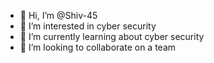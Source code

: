 - 👋 Hi, I’m @Shiv-45
- 👀 I’m interested in cyber security
- 🌱 I’m currently learning about cyber security 
- 💞️ I’m looking to collaborate on a team


<!---
Shiv-45/Shiv-45 is a ✨ special ✨ repository because its `README.md` (this file) appears on your GitHub profile.
You can click the Preview link to take a look at your changes.
--->
